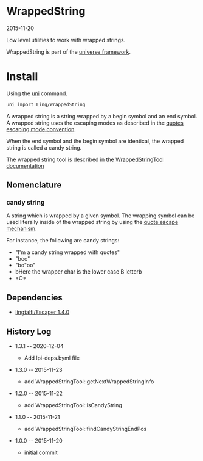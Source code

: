 WrappedString
==================
2015-11-20



Low level utilities to work with wrapped strings.


WrappedString is part of the [universe framework](https://github.com/karayabin/universe-snapshot).


Install
==========
Using the [uni](https://github.com/lingtalfi/universe-naive-importer) command.
```bash
uni import Ling/WrappedString
```




A wrapped string is a string wrapped by a begin symbol and an end symbol.
A wrapped string uses the escaping modes as described in 
the [quotes escaping mode convention](https://github.com/lingtalfi/ConventionGuy/blob/master/convention.quotesEscapingModes.eng.md).


When the end symbol and the begin symbol are identical, the wrapped string is called a candy string.




The wrapped string tool is described in the [WrappedStringTool documentation](https://github.com/lingtalfi/WrappedString/blob/master/WrappedStringTool.md)




Nomenclature
----------------

### candy string 

A string which is wrapped by a given symbol.
The wrapping symbol can be used literally inside of the wrapped string by using 
the [quote escape mechanism](https://github.com/lingtalfi/ConventionGuy/blob/master/convention.quotesEscapingModes.eng.md).



For instance, the following are candy strings:

- "I'm a candy string wrapped with quotes"
- "boo"
- "bo\"oo"
- bHere the wrapper char is the lower case B letterb
- \*O\*






Dependencies
------------------

- [lingtalfi/Escaper 1.4.0](https://github.com/lingtalfi/Escaper)




History Log
------------------

- 1.3.1 -- 2020-12-04

    - Add lpi-deps.byml file

- 1.3.0 -- 2015-11-23

    - add WrappedStringTool::getNextWrappedStringInfo
    
- 1.2.0 -- 2015-11-22

    - add WrappedStringTool::isCandyString
    
- 1.1.0 -- 2015-11-21

    - add WrappedStringTool::findCandyStringEndPos
        
- 1.0.0 -- 2015-11-20

    - initial commit
    
    